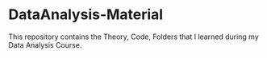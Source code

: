 # DataAnalysis-Material
This repository contains the Theory, Code, Folders that I learned during my Data Analysis Course.

